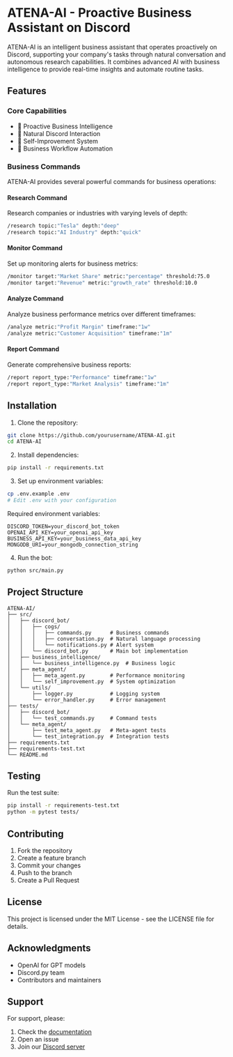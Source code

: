 # ATENA-AI - Proactive Business Assistant on Discord

ATENA-AI is an intelligent business assistant that operates proactively on Discord, supporting your company's tasks through natural conversation and autonomous research capabilities. It combines advanced AI with business intelligence to provide real-time insights and automate routine tasks.

## Features

### Core Capabilities
- 🤖 Proactive Business Intelligence
- 💬 Natural Discord Interaction
- 🔄 Self-Improvement System
- 🔗 Business Workflow Automation

### Business Commands
ATENA-AI provides several powerful commands for business operations:

#### Research Command
Research companies or industries with varying levels of depth:
```bash
/research topic:"Tesla" depth:"deep"
/research topic:"AI Industry" depth:"quick"
```

#### Monitor Command
Set up monitoring alerts for business metrics:
```bash
/monitor target:"Market Share" metric:"percentage" threshold:75.0
/monitor target:"Revenue" metric:"growth_rate" threshold:10.0
```

#### Analyze Command
Analyze business performance metrics over different timeframes:
```bash
/analyze metric:"Profit Margin" timeframe:"1w"
/analyze metric:"Customer Acquisition" timeframe:"1m"
```

#### Report Command
Generate comprehensive business reports:
```bash
/report report_type:"Performance" timeframe:"1w"
/report report_type:"Market Analysis" timeframe:"1m"
```

## Installation

1. Clone the repository:
```bash
git clone https://github.com/yourusername/ATENA-AI.git
cd ATENA-AI
```

2. Install dependencies:
```bash
pip install -r requirements.txt
```

3. Set up environment variables:
```bash
cp .env.example .env
# Edit .env with your configuration
```

Required environment variables:
```env
DISCORD_TOKEN=your_discord_bot_token
OPENAI_API_KEY=your_openai_api_key
BUSINESS_API_KEY=your_business_data_api_key
MONGODB_URI=your_mongodb_connection_string
```

4. Run the bot:
```bash
python src/main.py
```

## Project Structure

```
ATENA-AI/
├── src/
│   ├── discord_bot/
│   │   ├── cogs/
│   │   │   ├── commands.py      # Business commands
│   │   │   ├── conversation.py  # Natural language processing
│   │   │   └── notifications.py # Alert system
│   │   └── discord_bot.py       # Main bot implementation
│   ├── business_intelligence/
│   │   └── business_intelligence.py  # Business logic
│   ├── meta_agent/
│   │   ├── meta_agent.py        # Performance monitoring
│   │   └── self_improvement.py  # System optimization
│   └── utils/
│       ├── logger.py            # Logging system
│       └── error_handler.py     # Error management
├── tests/
│   ├── discord_bot/
│   │   └── test_commands.py     # Command tests
│   └── meta_agent/
│       ├── test_meta_agent.py   # Meta-agent tests
│       └── test_integration.py  # Integration tests
├── requirements.txt
├── requirements-test.txt
└── README.md
```

## Testing

Run the test suite:
```bash
pip install -r requirements-test.txt
python -m pytest tests/
```

## Contributing

1. Fork the repository
2. Create a feature branch
3. Commit your changes
4. Push to the branch
5. Create a Pull Request

## License

This project is licensed under the MIT License - see the LICENSE file for details.

## Acknowledgments

- OpenAI for GPT models
- Discord.py team
- Contributors and maintainers

## Support

For support, please:
1. Check the [documentation](docs/)
2. Open an issue
3. Join our [Discord server](https://discord.gg/your-server) 